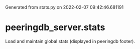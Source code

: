 Generated from stats.py on 2022-02-07 09:42:46.681191

# peeringdb_server.stats

Load and maintain global stats (displayed in peeringdb footer).

